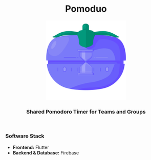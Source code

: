 <h1 align="center">Pomoduo</h1>
<p align="center">
  <img width="250" height="250" src="/assets/icons/pomoduo_icon.png">
  <h3 align="center">Shared Pomodoro Timer for Teams and Groups</h3>
</p>
<br>

<h3>Software Stack</h3>
<ul>
<li><b>Frontend:</b> Flutter</li>
<li><b>Backend & Database:</b> Firebase</li>
</ul>




